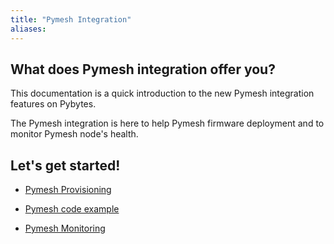```yaml
---
title: "Pymesh Integration"
aliases:
---
```


## What does Pymesh integration offer you?

This documentation is a quick introduction to the new Pymesh integration features on Pybytes.

The Pymesh integration is here to help Pymesh firmware deployment and to monitor Pymesh node's health.

## Let's get started!

* [Pymesh Provisioning](/pybytes/pymeshintegration/provisioning)

* [Pymesh code example](/pybytes/pymeshintegration/example)

* [Pymesh Monitoring](/pybytes/pymeshintegration/monitoring)
